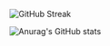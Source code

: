 ![GitHub Streak](https://streak-stats.demolab.com?user=emilianofs&theme=dark&hide_border=true)

![Anurag's GitHub stats](https://github-readme-stats.vercel.app/api?username=emilianofs&show_icons=true&theme=dark&hide_border=true)


